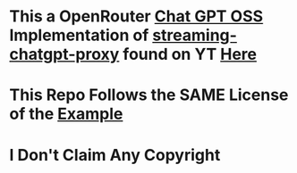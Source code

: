 # This a OpenRouter [Chat GPT OSS](https://openrouter.ai/openai/gpt-oss-20b:free) Implementation of [streaming-chatgpt-proxy](https://github.com/apple/swift-openapi-generator/tree/main/Examples/streaming-chatgpt-proxy) found on YT [Here](https://www.youtube.com/watch?v=yK__6GF_tvM)

# This Repo Follows the SAME License of the [Example](https://github.com/apple/swift-openapi-generator)

# I Don't Claim Any Copyright 
